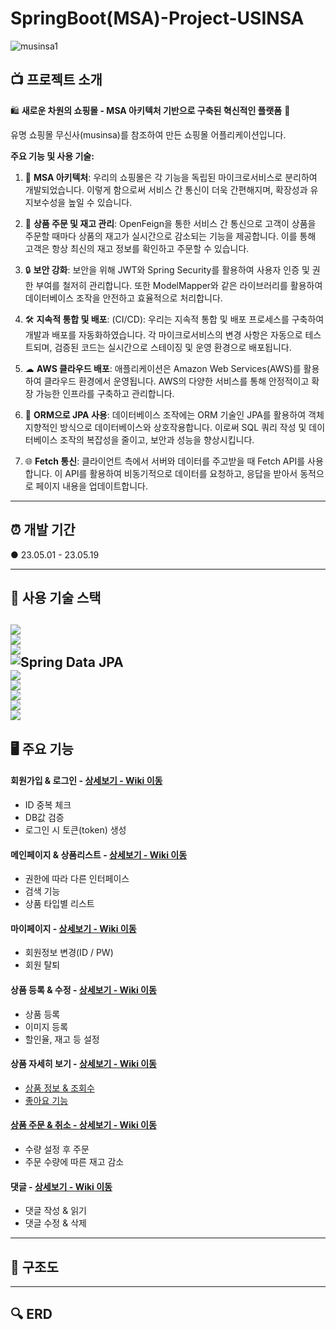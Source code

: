 # SpringBoot(MSA)-Project-USINSA

![musinsa1](https://github.com/tj7051/usinsa-project-web/assets/133080387/cc2d0374-a24a-4685-a544-e83266067003)

## :tv:  프로젝트 소개

🛍️ **새로운 차원의 쇼핑몰 - MSA 아키텍처 기반으로 구축된 혁신적인 플랫폼** 🚀

유명 쇼핑몰 무신사(musinsa)를 참조하여 만든 쇼핑몰 어플리케이션입니다. 

**주요 기능 및 사용 기술:**

1. 🏢 **MSA 아키텍처**: 우리의 쇼핑몰은 각 기능을 독립된 마이크로서비스로 분리하여 개발되었습니다. 이렇게 함으로써 서비스 간 통신이 더욱 간편해지며, 확장성과 유지보수성을 높일 수 있습니다.
 
2. 🛒 **상품 주문 및 재고 관리**: OpenFeign을 통한 서비스 간 통신으로 고객이 상품을 주문할 때마다 상품의 재고가 실시간으로 감소되는 기능을 제공합니다. 이를 통해 고객은 항상 최신의 재고 정보를 확인하고 주문할 수 있습니다.
 
3. 🔒 **보안 강화**: 보안을 위해 JWT와 Spring Security를 활용하여 사용자 인증 및 권한 부여를 철저히 관리합니다. 또한 ModelMapper와 같은 라이브러리를 활용하여 데이터베이스 조작을 안전하고 효율적으로 처리합니다.

4. 🛠 **지속적 통합 및 배포**: (CI/CD): 우리는 지속적 통합 및 배포 프로세스를 구축하여 개발과 배포를 자동화하였습니다. 각 마이크로서비스의 변경 사항은 자동으로 테스트되며, 검증된 코드는 실시간으로 스테이징 및 운영 환경으로 배포됩니다.

5. ☁ **AWS 클라우드 배포**: 애플리케이션은 Amazon Web Services(AWS)를 활용하여 클라우드 환경에서 운영됩니다. AWS의 다양한 서비스를 통해 안정적이고 확장 가능한 인프라를 구축하고 관리합니다.

6. 🔄 **ORM으로 JPA 사용**: 데이터베이스 조작에는 ORM 기술인 JPA를 활용하여 객체 지향적인 방식으로 데이터베이스와 상호작용합니다. 이로써 SQL 쿼리 작성 및 데이터베이스 조작의 복잡성을 줄이고, 보안과 성능을 향상시킵니다.

7. 🌐 **Fetch 통신**: 클라이언트 측에서 서버와 데이터를 주고받을 때 Fetch API를 사용합니다. 이 API를 활용하여 비동기적으로 데이터를 요청하고, 응답을 받아서 동적으로 페이지 내용을 업데이트합니다.

---

## :alarm_clock:  개발 기간
● 23.05.01 - 23.05.19

---

## :low_brightness: 사용 기술 스택
<img src="https://img.shields.io/badge/java-007396?style=for-the-badge&logo=java&logoColor=white"> <br/>
<img src="https://img.shields.io/badge/Spring Boot-6DB33F?style=for-the-badge&logo=Spring Boot&logoColor=white"> <br/>
<img src="https://img.shields.io/badge/Apache Maven-C71A36?style=for-the-badge&logo=Apache Maven&logoColor=white"> <br/>
![Spring Data JPA](https://img.shields.io/badge/Spring%20Data%20JPA-2.6.15-6DB33F?logo=&logoColor=6DB33F) <br/>
<img src="https://img.shields.io/badge/MySQL-4479A1?style=flat-square&logo=MySQL&logoColor=white"/> <br/>
<img src="https://img.shields.io/badge/React-61DAFB?style=flat-square&logo=React&logoColor=white"/> <br/>
<img src="https://img.shields.io/badge/Docker-2496ED?style=flat-square&logo=Dokcer&logoColor=white"/> <br/>
<img src="https://img.shields.io/badge/Amazon AWS-232F3E?style=flat-square&logo=Amazon AWS&logoColor=white"/> <br/>
<img src="https://img.shields.io/badge/GitHub Actions-2088FF?style=flat-square&logo=GitHub Actions&logoColor=white"/> <br/>
---

## 🖥 주요 기능
#### 회원가입 & 로그인 - <a href="https://github.com/tj7051/usinsa-project-web/wiki/%EC%A3%BC%EC%9A%94-%EA%B8%B0%EB%8A%A5-%EC%86%8C%EA%B0%9C(%ED%9A%8C%EC%9B%90%EA%B0%80%EC%9E%85,-%EB%A1%9C%EA%B7%B8%EC%9D%B8)">상세보기 - Wiki 이동</a>
- ID 중복 체크
- DB값 검증
- 로그인 시 토큰(token) 생성
#### 메인페이지 & 상품리스트 - <a href="https://github.com/tj7051/usinsa-project-web/wiki/%EC%A3%BC%EC%9A%94-%EA%B8%B0%EB%8A%A5-%EC%86%8C%EA%B0%9C(%EB%A9%94%EC%9D%B8%ED%8E%98%EC%9D%B4%EC%A7%80,-%EC%83%81%ED%92%88-%EB%A6%AC%EC%8A%A4%ED%8A%B8)">상세보기 - Wiki 이동</a>
- 권한에 따라 다른 인터페이스
- 검색 기능
- 상품 타입별 리스트
#### 마이페이지 - <a href="https://github.com/tj7051/usinsa-project-web/wiki/%EC%A3%BC%EC%9A%94-%EA%B8%B0%EB%8A%A5-%EC%86%8C%EA%B0%9C(My-Page)">상세보기 - Wiki 이동</a>
- 회원정보 변경(ID / PW)
- 회원 탈퇴
#### 상품 등록 & 수정 - <a href="https://github.com/tj7051/usinsa-project-web/wiki/%EC%A3%BC%EC%9A%94-%EA%B8%B0%EB%8A%A5-%EC%86%8C%EA%B0%9C(%EC%83%81%ED%92%88-%EB%93%B1%EB%A1%9D-&-%EC%88%98%EC%A0%95)">상세보기 - Wiki 이동</a>
- 상품 등록
- 이미지 등록
- 할인율, 재고 등 설정
#### 상품 자세히 보기 - <a href="https://github.com/tj7051/usinsa-project-web/wiki/%EC%A3%BC%EC%9A%94-%EA%B8%B0%EB%8A%A5-%EC%86%8C%EA%B0%9C(%EC%83%81%ED%92%88-%EC%9E%90%EC%84%B8%ED%9E%88-%EB%B3%B4%EA%B8%B0)">상세보기 - Wiki 이동
- 상품 정보 & 조회수
- 좋아요 기능
#### 상품 주문 & 취소 - <a href="https://github.com/tj7051/usinsa-project-web/wiki/%EC%A3%BC%EC%9A%94-%EA%B8%B0%EB%8A%A5-%EC%86%8C%EA%B0%9C(%EC%83%81%ED%92%88-%EC%A3%BC%EB%AC%B8-&-%EC%B7%A8%EC%86%8C)">상세보기 - Wiki 이동</a>
- 수량 설정 후 주문
- 주문 수량에 따른 재고 감소
#### 댓글 - <a href="https://github.com/tj7051/usinsa-project-web/wiki/%EC%A3%BC%EC%9A%94-%EA%B8%B0%EB%8A%A5-%EC%86%8C%EA%B0%9C(%EB%8C%93%EA%B8%80-%EA%B8%B0%EB%8A%A5)">상세보기 - Wiki 이동</a>
- 댓글 작성 & 읽기
- 댓글 수정 & 삭제
---

## 🔗 구조도

---

## 🔍  ERD

